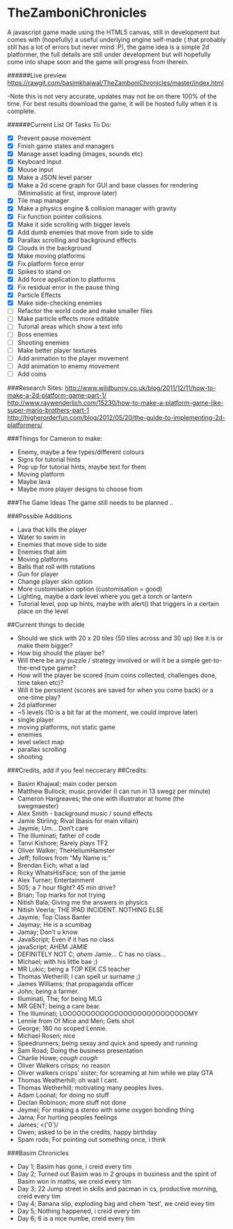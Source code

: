 # TheZamboniChronicles
A javascript game made using the HTML5 canvas, still in development but comes with (hopefully) a useful underlying engine self-made ( that probably still has a lot of errors but never mind :P), the game idea is a simple 2d platformer, the full details are still under development but will hopefully come into shape soon and the game will progress from therein. 

######Live preview
https://rawgit.com/basimkhajwal/TheZamboniChronicles/master/index.html

-Note this is not very accurate, updates may not be on there 100% of the time. For best results download the game, it will be hosted fully when it is complete.

######Current List Of Tasks To Do:
- [x] Prevent pause movement
- [x] Finish game states and managers
- [x] Manage asset loading (images, sounds etc)
- [x] Keyboard Input
- [x] Mouse input
- [x] Make a JSON level parser
- [x] Make a 2d scene graph for GUI and base classes for rendering (Minimalistic at first, improve later)
- [x] Tile map manager
- [x] Make a physics engine & collision manager with gravity
- [x] Fix function pointer collisions
- [x] Make it side scrolling with bigger levels
- [x] Add dumb enemies that move from side to side
- [x] Parallax scrolling and background effects
- [x] Clouds in the background
- [x] Make moving platforms
- [x] Fix platform force error
- [x] Spikes to stand on
- [x] Add force application to platforms
- [x] Fix residual error in the pause thing
- [x] Particle Effects
- [x] Make side-checking enemies
- [ ] Refactor the world code and make smaller files
- [ ] Make particle effects more editable
- [ ] Tutorial areas which show a text info
- [ ] Boss enemies
- [ ] Shooting enemies
- [ ] Make better player textures
- [ ] Add animation to the player movement
- [ ] Add animation to enemy movement
- [ ] Add coins

###Research Sites:
http://www.wildbunny.co.uk/blog/2011/12/11/how-to-make-a-2d-platform-game-part-1/
http://www.raywenderlich.com/15230/how-to-make-a-platform-game-like-super-mario-brothers-part-1
http://higherorderfun.com/blog/2012/05/20/the-guide-to-implementing-2d-platformers/

###Things for Cameron to make:
- Enemy, maybe a few types/different colours
- Signs for tutorial hints
- Pop up for tutorial hints, maybe text for them
- Moving platform
- Maybe lava
- Maybe more player designs to choose from


###The Game Ideas
The game still needs to be planned ..

###Possible Additions
- Lava that kills the player
- Water to swim in
- Enemies that move side to side
- Enemies that aim
- Moving platforms
- Balls that roll with rotations
- Gun for player
- Change player skin option
- More customisation option (customisation = good)
- Lighting, maybe a dark level where you get a torch or lantern
- Tutorial level, pop up hints, maybe with alert() that triggers in a certain place on the level

##Current things to decide
- Should we stick with 20 x 20 tiles (50 tiles across and 30 up) like it is or make them bigger?
- How big should the player be?
- Will there be any puzzle / strategy involved or will it be a simple get-to-the-end type game?
- How will the player be scored (num coins collected, challenges done, time taken etc)?
- Will it be persistent (scores are saved for when you come back) or a one-time play?
- 2d platformer
- ~5 levels (10 is a bit far at the moment, we could improve later)
- single player
- moving platforms, not static game
- enemies
- level select map
- parallax scrolling
- shooting

###Credits, add if you feel neccecary
##Credits:
- Basim Khajwal; main coder person 
- Matthew Bullock; music provider (I can run in 13 swegz per minute)
- Cameron Hargreaves; the one with illustrator at home (the swegmaester)
- Alex Smith - background music / sound effects
- Jamie Stirling; Rival (basis for main villain) 
- Jaymie; Um… Don’t care
- The Illuminati; father of code
- Tanvi Kishore; Rarely plays TF2
- Oliver Walker; TheHeliumHamster
- Jeff; follows from “My Name is:”
- Brendan Eich; what a lad
- Ricky WhatsHisFace; son of the jamie
- Alex Turner; Entertainment
- 505; a 7 hour flight? 45 min drive?
- Brian; Top marks for not trying
- Nitish Bala; Giving me the answers in physics
- Nitish Veerla; THE IPAD INCIDENT. NOTHING ELSE
- Jaymie; Top Class Banter
- Jaymay; He is a scumbag
- Jamay; Don’t u know
- JavaScript; Even if it has no class
- javaScript; AHEM JAMIE
- DEFINITELY NOT C; *ahem* Jamie... C has no class…
- Michael; with his little  bae ;)
- MR Lukic; being a TOP KEK CS teacher
- Thomas Wetherill; I can spell ur surname ;)
- James Williams; that propaganda officer
- John; being a farmer.
- Illuminati, The; for being MLG
- MR GENT; being a care bear.
- The Illuminati; LOOOOOOOOOOOOOOOOOOOOOOOOOOOMY
- Lennie from Of Mice and Men; Gets shot
- George; 180 no scoped Lennie.
- Michael Rosen; nice
- Speedrunners; being sexay and quick and speedy and running
- Sam Road; Doing the business presentation
- Charlie Howe; *cough cough*
- Oliver Walkers crisps; no reason
- Oliver walkers crisps’ sister; for screaming at him while we play GTA
- Thomas Weatherhill; oh wait I cant.
- Thomas Wetherhill; motivating many peoples lives.
- Adam Loonat; for doing no stuff
- Declan Robinson; more stuff not done
- Jeymei; For making a stereo with some oxygen bonding thing
- Jama; For hurting peoples feelings
- James; <('0')/
- Owen; asked to be in the credits, happy birthday
- Spam rods; For pointing out something once, i think

###Basim Chronicles
- Day 1; Basim has gone, i creid every tim
- Day 2; Turned out Basim was in 2 groups in business and the spirit of Basim won in maths, we creid every tim
- Day 3; 22 Jump street in skills and pacman in cs, productive morning, creid every tim
- Day 4; Banana slip, exploding bag and chem 'test', we creid evey tim
- Day 5; Nothing happened, i creid every tim
- Day 6; 6 is a nice numbe, creid every tim